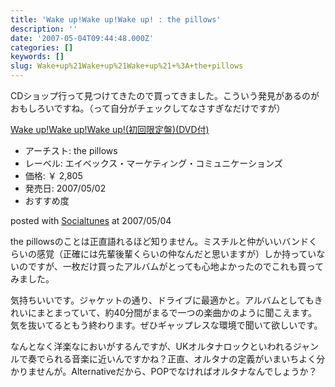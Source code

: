 ```yaml
---
title: 'Wake up!Wake up!Wake up! : the pillows'
description: ''
date: '2007-05-04T09:44:48.000Z'
categories: []
keywords: []
slug: Wake+up%21Wake+up%21Wake+up%21+%3A+the+pillows
---
```

CDショップ行って見つけてきたので買ってきました。こういう発見があるのがおもしろいですね。（って自分がチェックしてなさすぎなだけですが）

[Wake up!Wake up!Wake up!(初回限定盤)(DVD付)](http://www.amazon.co.jp/exec/obidos/ASIN/B000O5B12C/mrchildrenonl-22/ref=nosim "Wake up!Wake up!Wake up!(初回限定盤)(DVD付)")

*   アーチスト: the pillows
*   レーベル: エイベックス・マーケティング・コミュニケーションズ
*   価格: ￥ 2,805
*   発売日: 2007/05/02
*   おすすめ度

posted with [Socialtunes](http://socialtunes.net) at 2007/05/04

the pillowsのことは正直語れるほど知りません。ミスチルと仲がいいバンドくらいの感覚（正確には先輩後輩くらいの仲なんだと思いますが）しか持っていないのですが、一枚だけ買ったアルバムがとっても心地よかったのでこれも買ってみました。

気持ちいいです。ジャケットの通り、ドライブに最適かと。アルバムとしてもきれいにまとまっていて、約40分間がまるで一つの楽曲かのように聞こえます。気を抜いてるともう終わります。ぜひギャップレスな環境で聞いて欲しいです。

なんとなく洋楽なにおいがするんですが、UKオルタナロックといわれるジャンルで奏でられる音楽に近いんですかね？正直、オルタナの定義がいまいちよく分かりませんが。Alternativeだから、POPでなければオルタナなんでしょうか？